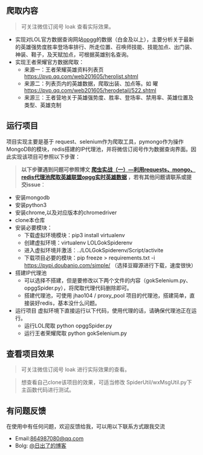 
## 爬取内容
> 可关注微信订阅号 loak 查看实际效果。
  * 实现对LOL官方数据查询网站[opgg](http://na.op.gg/champion/statistics)的数据（白金及以上），主要分析关于最新的英雄强势度胜率登场率排行、所走位置、召唤师技能、技能加点、出门装、神装、鞋子，及天赋加点，可根据英雄别名查询。
  * 实现王者荣耀官方数据爬取：
    * 来源一：王者荣耀英雄资料列表页 https://pvp.qq.com/web201605/herolist.shtml
    * 来源二：列表页内的英雄数据，爬取出装、加点等。如 曜 https://pvp.qq.com/web201605/herodetail/522.shtml
    * 来源三：王者营地关于英雄强势度、胜率、登场率、禁用率、英雄位置及类型、英雄克制

## 运行项目
  项目实现主要是基于 request、selenium作为爬取工具，pymongo作为操作MongoDB的模块，redis搭建的IP代理池，并将微信订阅号作为数据查询界面。因此实现该项目可参照以下步骤：
> **以下步骤遇到问题可参照博文 [爬虫实战（一）—利用requests、mongo、redis代理池爬取英雄联盟opgg实时英雄数据](https://blog.csdn.net/luoz_java/article/details/92741358) ，若有其他问题请联系或提交issue**：
  * 安装mongodb
  * 安装python3
  * 安装chrome,以及对应版本的chromedriver
  * clone本仓库
  * 安装必要模块：
    * 下载虚拟环境模块：pip3 install virtualenv
    * 创建虚拟环境：virtualenv LOLGokSpiderenv
    * 进入虚拟环境并激活：../LOLGokSpiderenv/Script/activite
    * 下载项目必要的模块：pip freeze > requirements.txt -i https://pypi.doubanio.com/simple/  （选择豆瓣源进行下载，速度很快）
  * 搭建IP代理池
    * 可以选择不搭建，但是要修改以下两个文件的内容（gokSelenium.py、opggSpider.py），将爬取代理代码删除即可。
    * 搭建代理池，可使用 jhao104 / proxy_pool 项目的代理池，搭建简单，直接装好redis，基本没什么问题。
  * 运行项目
 	虚拟环境下直接运行以下代码，使用代理的话，请确保代理池正在运行。
    * 运行LOL爬取
      python opggSpider.py
    * 运行王者荣耀爬取
      python gokSelenium.py

## 查看项目效果
> 可关注微信订阅号 loak 进行实际效果的查看。

> 想查看自己clone该项目的效果，可适当修改 SpiderUtil/wxMsgUtil.py下主函数代码进行测试。

## 有问题反馈
在使用中有任何问题，欢迎反馈给我，可以用以下联系方式跟我交流

* Email:864987080@qq.com
* Bolg: [@日出了的博客](https://richule.com)
